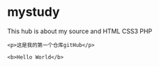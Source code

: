 # mystudy
This hub is about my source  and HTML CSS3  PHP
<!DOCTYPE html>
<html lang="en">
<head>
    <meta charset="UTF-8">
    <title>php学习</title>
</head>
<body>

    <p>这是我的第一个仓库gitHub</p>

	<b>Hello World</b>

</body>
</html>